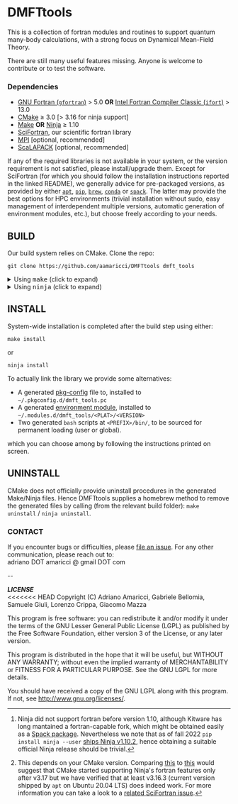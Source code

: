 # DMFTtools  
This is a collection of fortran modules and routines to support quantum many-body calculations, with a strong focus on Dynamical Mean-Field Theory.

There are still many useful features missing. Anyone is welcome to contribute or to test the software. 


### Dependencies

* [GNU Fortran (`gfortran`)](https://gcc.gnu.org/fortran/) > 5.0 **OR** [Intel Fortran Compiler Classic (`ifort`)](https://www.intel.com/content/www/us/en/developer/tools/oneapi/fortran-compiler.html)  > 13.0
* [CMake](https://cmake.org/) ≥ 3.0 [> 3.16 for ninja support] 
* [Make](https://www.gnu.org/software/make/) **OR** [Ninja](https://ninja-build.org/) ≥ 1.10 
* [SciFortran](https://github.com/aamaricci/SciFortran), our scientific fortran library
* [MPI](https://github.com/open-mpi/ompi)  [optional, recommended]
* [ScaLAPACK](https://github.com/Reference-ScaLAPACK/scalapack)  [optional, recommended] 

If any of the required libraries is not available in your system, or the version requirement is not satisfied, please install/upgrade them. Except for SciFortran (for which you should follow the installation instructions reported in the linked README), we generally advice for pre-packaged versions, as provided by either [`apt`](https://en.wikipedia.org/wiki/APT_(software)), [`pip`](https://pypi.org/project/pip/), [`brew`](https://formulae.brew.sh/), [`conda`](https://docs.conda.io/en/latest/) or [`spack`](https://spack.io/). The latter may provide the best options for HPC environments (trivial installation without sudo, easy management of interdependent multiple versions, automatic generation of environment modules, etc.), but choose freely according to your needs.

## BUILD

Our build system relies on CMake. Clone the repo:

`git clone https://github.com/aamaricci/DMFTtools dmft_tools`

<details>
<summary> Using <tt>make</tt> (click to expand) </summary>
Default CMake workflow, with widest version support (CMake > 3.0).

```
mkdir build 
cd build  
cmake .. 
make
```      

</details>

<details>
<summary> Using <tt>ninja</tt> (click to expand)</summary>

If a fortran-capable[^3] version of `ninja` ( https://ninja-build.org ) is available in your system (and CMake can[^4] take advantage of it), you can use it to build the library at lightning, multi-threaded, speed. 

```
mkdir build    
cd build  
cmake -GNinja ..  
ninja
```       

</details>

[^3]: Ninja did not support fortran before version 1.10, although Kitware has long mantained a fortran-capable fork, which might be obtained easily as a [Spack package](https://packages.spack.io/package.html?name=ninja-fortran). Nevertheless we note that as of fall 2022 `pip install ninja --user` [ships Ninja v1.10.2](https://pypi.org/project/ninja/), hence obtaining a suitable official Ninja release should be trivial.

[^4]: This depends on your CMake version. Comparing [this](https://cmake.org/cmake/help/v3.16/generator/Ninja.html#fortran-support) to [this](https://cmake.org/cmake/help/v3.17/generator/Ninja.html#fortran-support) would suggest that CMake started supporting Ninja's fortran features only after v3.17 but we have verified that at least v3.16.3 (current version shipped by `apt` on Ubuntu 20.04 LTS) does indeed work. For more information you can take a look to a [related SciFortran issue](https://github.com/aamaricci/SciFortran/issues/16). 

## INSTALL

System-wide installation is completed after the build step using either: 

```
make install
```  

or   

```
ninja install
```  
 
To actually link the library we provide some alternatives: 

* A generated [pkg-config](https://github.com/freedesktop/pkg-config) file to, installed to `~/.pkgconfig.d/dmft_tools.pc`  
* A generated [environment module](https://github.com/cea-hpc/modules), installed to `~/.modules.d/dmft_tools/<PLAT>/<VERSION>`  
* Two generated `bash` scripts at `<PREFIX>/bin/`, to be sourced for permanent loading (user or global).

which you can choose among by following the instructions printed on screen.

## UNINSTALL

CMake does not officially provide uninstall procedures in the generated Make/Ninja files. Hence DMFTtools supplies a homebrew method to remove the generated files by calling (from the relevant build folder): `make uninstall` / `ninja uninstall`. 


### CONTACT

If you encounter bugs or difficulties, please [file an issue](https://github.com/aamaricci/DMFTtools/issues/new/choose). For any other communication, please reach out to:    
adriano DOT amaricci @ gmail DOT com

--

***LICENSE***  
<<<<<<< HEAD
Copyright (C) Adriano Amaricci, Gabriele Bellomia, Samuele Giuli, Lorenzo Crippa, Giacomo Mazza

This program is free software: you can redistribute it and/or modify
it under the terms of the GNU Lesser General Public License (LGPL) as published by
the Free Software Foundation, either version 3 of the License, or any later version.

This program is distributed in the hope that it will be useful,
but WITHOUT ANY WARRANTY; without even the implied warranty of
MERCHANTABILITY or FITNESS FOR A PARTICULAR PURPOSE.  See the
GNU LGPL for more details.

You should have received a copy of the GNU LGPL along with this program.  If not, see <http://www.gnu.org/licenses/>.




